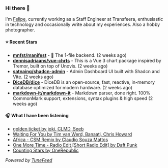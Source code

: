 ### Hi there 👋

I'm [Felipe](https://felipevm.com), currently working as a Staff Engineer at Transfeera, enthusiastic in technology and occasionally write about my experiences. Also a hobby photographer.

#### ⭐ Recent Stars
- **[mnfst/manifest](https://github.com/mnfst/manifest)** - 🦚 The 1-file backend.  (2 weeks ago)
- **[dennisadriaans/vue-chrts](https://github.com/dennisadriaans/vue-chrts)** - This is a Vue 3 chart package inspired by Tremor, built on top of Unovis. (2 weeks ago)
- **[satnaing/shadcn-admin](https://github.com/satnaing/shadcn-admin)** - Admin Dashboard UI built with Shadcn and Vite. (2 weeks ago)
- **[DiceDB/dice](https://github.com/DiceDB/dice)** - DiceDB is an open-source, fast, reactive, in-memory database optimized for modern hardware. (2 weeks ago)
- **[markdown-it/markdown-it](https://github.com/markdown-it/markdown-it)** - Markdown parser, done right. 100% CommonMark support, extensions, syntax plugins &amp; high speed (2 weeks ago)

#### 🎧 What I have been listening
- [golden ticket by joki, CLMD, Seeb](https://open.spotify.com/track/469uECya9GDoi1Siir0bnz)
- [Waiting For You by Tim van Werd, Banaati, Chris Howard](https://open.spotify.com/track/11N9ghjDoWYS3wB5y16HL7)
- [Africa - CSM Remix by Claudio Souza Mattos](https://open.spotify.com/track/1Hfxf3cqZ1v5rWFdaOrTcV)
- [One More Time - Radio Edit [Short Radio Edit] by Daft Punk](https://open.spotify.com/track/2Uy6EhQXAYkXA6MohPgjpV)
- [Counting Stars by OneRepublic](https://open.spotify.com/track/2tpWsVSb9UEmDRxAl1zhX1)

_Powered by [TuneFeed](https://tunefeed.app?ref=github.com)_
